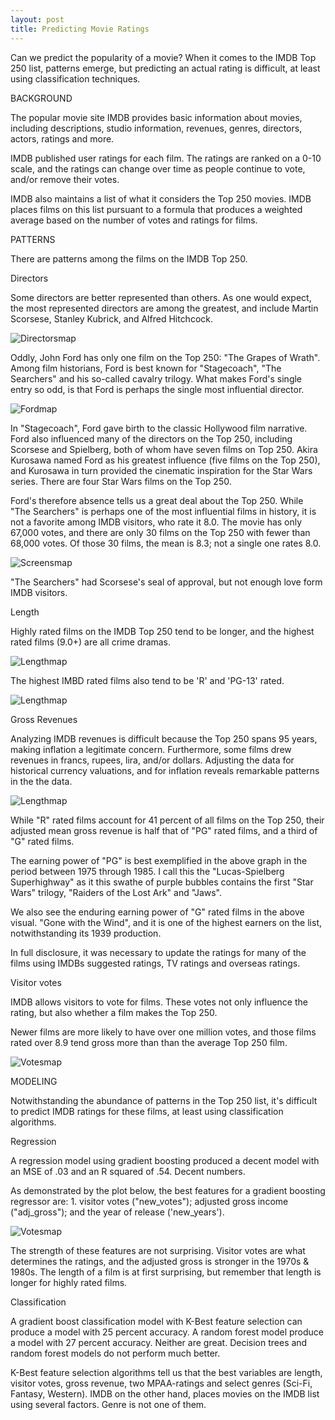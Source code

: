 ```yaml
---
layout: post
title: Predicting Movie Ratings
---
```


Can we predict the popularity of a movie? When it comes to the IMDB Top 250 list, patterns emerge, but predicting an actual rating is difficult, at least using classification techniques.

BACKGROUND

The popular movie site IMDB provides basic information about movies, including descriptions, studio information, revenues, genres, directors, actors, ratings and more.

IMDB published user ratings for each film. The ratings are ranked on a 0-10 scale, and the ratings can change over time as people continue to vote, and/or remove their votes.

IMDB also maintains a list of what it considers the Top 250 movies. IMDB places films on this list pursuant to a formula that produces a weighted average based on the number of votes and ratings for films.



PATTERNS

There are patterns among the films on the IMDB Top 250.

Directors

Some directors are better represented than others. As one would expect, the most represented directors are among the greatest, and include Martin Scorsese, Stanley Kubrick, and Alfred Hitchcock.

![Directorsmap](../images/Project6IMDB/directors.png)


Oddly, John Ford has only one film on the Top 250: "The Grapes of Wrath". Among film historians, Ford is best known for "Stagecoach", "The Searchers" and his so-called cavalry trilogy.  What makes Ford's single entry so odd, is that Ford is perhaps the single most influential director.

![Fordmap](../images/Project6IMDB/searchers.jpg)

In "Stagecoach", Ford gave birth to the classic Hollywood film narrative.  Ford also influenced many of the directors on the Top 250, including Scorsese and Spielberg, both of whom have seven films on Top 250. Akira Kurosawa named Ford as his greatest influence (five films on the Top 250), and Kurosawa in turn provided the cinematic inspiration for the Star Wars series. There are four Star Wars films on the Top 250.

Ford's therefore absence tells us a great deal about the Top 250. While "The Searchers" is perhaps one of the most influential films in history, it is not a favorite among IMDB visitors, who rate it 8.0. The movie has only 67,000 votes, and there are only 30 films on the Top 250 with fewer than 68,000 votes. Of those 30 films, the mean is 8.3; not a single one rates 8.0.

![Screensmap](../images/Project6IMDB/screen.jpg)

"The Searchers" had Scorsese's seal of approval, but not enough love form IMDB visitors.

Length

Highly rated films on the IMDB Top 250 tend to be longer, and the highest rated films (9.0+) are all crime dramas.

![Lengthmap](../images/Project6IMDB/Length.png)

The highest IMBD rated films also tend to be 'R' and 'PG-13' rated.

![Lengthmap](../images/Project6IMDB/RatingRating.png)

Gross Revenues

Analyzing IMDB revenues is difficult because the Top 250 spans 95 years, making inflation a legitimate concern. Furthermore, some films drew revenues in francs, rupees, lira, and/or dollars. Adjusting the data for historical currency valuations, and for inflation reveals remarkable patterns in the the data.

![Lengthmap](../images/Project6IMDB/gross.png)

While "R" rated films account for 41 percent of all films on the Top 250, their adjusted mean gross revenue is half that of "PG" rated films, and a third of "G" rated films.

The earning power of "PG" is best exemplified in the above graph in the period between 1975 through 1985. I call this the "Lucas-Spielberg Superhighway" as it this swathe of purple bubbles contains the first "Star Wars" trilogy, "Raiders of the Lost Ark" and "Jaws".

We also see the enduring earning power of "G" rated films in the above visual. "Gone with the Wind", and it is one of the highest earners on the list, notwithstanding its 1939 production.

In full disclosure, it was necessary to update the ratings for many of the films using IMDBs suggested ratings, TV ratings and overseas ratings.

Visitor votes

IMDB allows visitors to vote for films. These votes not only influence the rating, but also whether a film makes the Top 250.

Newer films are more likely to have over one million votes, and those films rated over 8.9 tend gross more than than the average Top 250 film.

![Votesmap](../images/Project6IMDB/votes.png)


MODELING

Notwithstanding the abundance of patterns in the Top 250 list, it's difficult to predict IMDB ratings for these films, at least using classification algorithms.

Regression

A regression model using gradient boosting produced a decent model with an MSE of .03 and an R squared of .54. Decent numbers.

As demonstrated by the plot below, the best features for a gradient boosting regressor are: 1. visitor votes ("new_votes"); adjusted gross income ("adj_gross"); and the year of release ('new_years').

![Votesmap](../images/Project6IMDB/regressors.png)

The strength of these features are not surprising. Visitor votes are what determines the ratings, and the adjusted gross is stronger in the 1970s & 1980s. The length of a film  is at first surprising, but remember that length is longer for highly rated films.

Classification

A gradient boost classification model with K-Best feature selection can produce a model with 25 percent accuracy. A random forest model produce a model with 27 percent accuracy. Neither are  great. Decision trees and random forest models do not perform much better.

K-Best feature selection algorithms tell us that the best variables are length, visitor votes, gross revenue, two MPAA-ratings and select genres (Sci-Fi, Fantasy, Western).  IMDB on the other hand, places movies on the IMDB list using several factors. Genre is not one of them.
